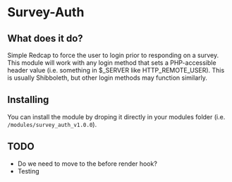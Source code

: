 # Survey-Auth

## What does it do?

Simple Redcap to force the user to login prior to responding on a survey. This module will work with any login method that sets a PHP-accessible header value (i.e. something in $_SERVER like HTTP_REMOTE_USER). This is usually Shibboleth, but other login methods may function similarly. 

## Installing

You can install the module by droping it directly in your modules folder (i.e. `/modules/survey_auth_v1.0.0`).

## TODO

* Do we need to move to the before render hook?
* Testing